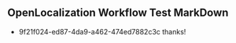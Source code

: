 ## OpenLocalization Workflow Test MarkDown
* 9f21f024-ed87-4da9-a462-474ed7882c3c thanks!

<!--HONumber=Jul16_HO5-->



